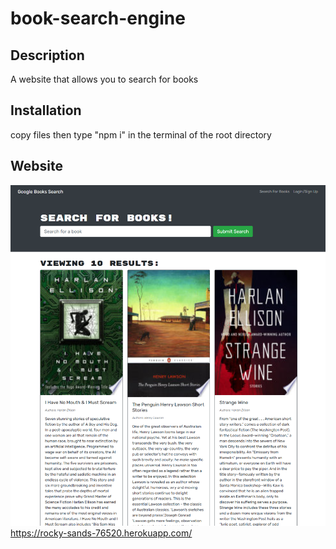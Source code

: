# book-search-engine

## Description
A website that allows you to search for books

## Installation
copy files then type "npm i" in the terminal of the root directory

## Website
![](images/screenshot.png)
https://rocky-sands-76520.herokuapp.com/